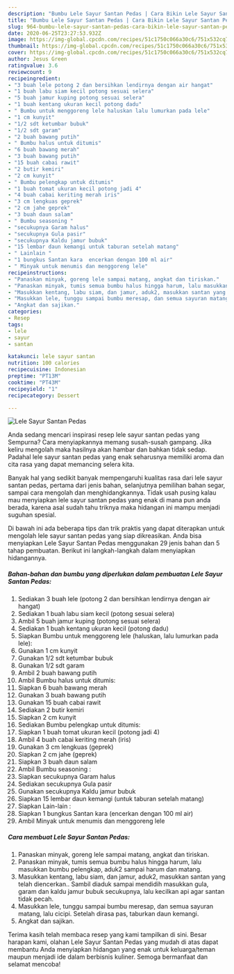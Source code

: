 ```yaml
---
description: "Bumbu Lele Sayur Santan Pedas | Cara Bikin Lele Sayur Santan Pedas Yang Sedap"
title: "Bumbu Lele Sayur Santan Pedas | Cara Bikin Lele Sayur Santan Pedas Yang Sedap"
slug: 964-bumbu-lele-sayur-santan-pedas-cara-bikin-lele-sayur-santan-pedas-yang-sedap
date: 2020-06-25T23:27:53.932Z
image: https://img-global.cpcdn.com/recipes/51c1750c066a30c6/751x532cq70/lele-sayur-santan-pedas-foto-resep-utama.jpg
thumbnail: https://img-global.cpcdn.com/recipes/51c1750c066a30c6/751x532cq70/lele-sayur-santan-pedas-foto-resep-utama.jpg
cover: https://img-global.cpcdn.com/recipes/51c1750c066a30c6/751x532cq70/lele-sayur-santan-pedas-foto-resep-utama.jpg
author: Jesus Green
ratingvalue: 3.6
reviewcount: 9
recipeingredient:
- "3 buah lele potong 2 dan bersihkan lendirnya dengan air hangat"
- "1 buah labu siam kecil potong sesuai selera"
- "5 buah jamur kuping potong sesuai selera"
- "1 buah kentang ukuran kecil potong dadu"
- " Bumbu untuk menggoreng lele haluskan lalu lumurkan pada lele"
- "1 cm kunyit"
- "1/2 sdt ketumbar bubuk"
- "1/2 sdt garam"
- "2 buah bawang putih"
- " Bumbu halus untuk ditumis"
- "6 buah bawang merah"
- "3 buah bawang putih"
- "15 buah cabai rawit"
- "2 butir kemiri"
- "2 cm kunyit"
- " Bumbu pelengkap untuk ditumis"
- "1 buah tomat ukuran kecil potong jadi 4"
- "4 buah cabai keriting merah iris"
- "3 cm lengkuas geprek"
- "2 cm jahe geprek"
- "3 buah daun salam"
- " Bumbu seasoning "
- "secukupnya Garam halus"
- "secukupnya Gula pasir"
- "secukupnya Kaldu jamur bubuk"
- "15 lembar daun kemangi untuk taburan setelah matang"
- " Lainlain "
- "1 bungkus Santan kara  encerkan dengan 100 ml air"
- " Minyak untuk menumis dan menggoreng lele"
recipeinstructions:
- "Panaskan minyak, goreng lele sampai matang, angkat dan tiriskan."
- "Panaskan minyak, tumis semua bumbu halus hingga harum, lalu masukkan bumbu pelengkap, aduk2 sampai harum dan matang."
- "Masukkan kentang, labu siam, dan jamur, aduk2, masukkan santan yang telah diencerkan.. Sambil diaduk sampai mendidih masukkan gula, garam dan kaldu jamur bubuk secukupnya, lalu kecilkan api agar santan tidak pecah."
- "Masukkan lele, tunggu sampai bumbu meresap, dan semua sayuran matang, lalu cicipi. Setelah dirasa pas, taburkan daun kemangi."
- "Angkat dan sajikan."
categories:
- Resep
tags:
- lele
- sayur
- santan

katakunci: lele sayur santan 
nutrition: 100 calories
recipecuisine: Indonesian
preptime: "PT13M"
cooktime: "PT43M"
recipeyield: "1"
recipecategory: Dessert

---
```



![Lele Sayur Santan Pedas](https://img-global.cpcdn.com/recipes/51c1750c066a30c6/751x532cq70/lele-sayur-santan-pedas-foto-resep-utama.jpg)

Anda sedang mencari inspirasi resep lele sayur santan pedas yang Sempurna? Cara menyiapkannya memang susah-susah gampang. Jika keliru mengolah maka hasilnya akan hambar dan bahkan tidak sedap. Padahal lele sayur santan pedas yang enak seharusnya memiliki aroma dan cita rasa yang dapat memancing selera kita.

Banyak hal yang sedikit banyak mempengaruhi kualitas rasa dari lele sayur santan pedas, pertama dari jenis bahan, selanjutnya pemilihan bahan segar, sampai cara mengolah dan menghidangkannya. Tidak usah pusing kalau mau menyiapkan lele sayur santan pedas yang enak di mana pun anda berada, karena asal sudah tahu triknya maka hidangan ini mampu menjadi suguhan spesial.




Di bawah ini ada beberapa tips dan trik praktis yang dapat diterapkan untuk mengolah lele sayur santan pedas yang siap dikreasikan. Anda bisa menyiapkan Lele Sayur Santan Pedas menggunakan 29 jenis bahan dan 5 tahap pembuatan. Berikut ini langkah-langkah dalam menyiapkan hidangannya.

<!--inarticleads1-->

##### Bahan-bahan dan bumbu yang diperlukan dalam pembuatan Lele Sayur Santan Pedas:

1. Sediakan 3 buah lele (potong 2 dan bersihkan lendirnya dengan air hangat)
1. Sediakan 1 buah labu siam kecil (potong sesuai selera)
1. Ambil 5 buah jamur kuping (potong sesuai selera)
1. Sediakan 1 buah kentang ukuran kecil (potong dadu)
1. Siapkan  Bumbu untuk menggoreng lele (haluskan, lalu lumurkan pada lele):
1. Gunakan 1 cm kunyit
1. Gunakan 1/2 sdt ketumbar bubuk
1. Gunakan 1/2 sdt garam
1. Ambil 2 buah bawang putih
1. Ambil  Bumbu halus untuk ditumis:
1. Siapkan 6 buah bawang merah
1. Gunakan 3 buah bawang putih
1. Gunakan 15 buah cabai rawit
1. Sediakan 2 butir kemiri
1. Siapkan 2 cm kunyit
1. Sediakan  Bumbu pelengkap untuk ditumis:
1. Siapkan 1 buah tomat ukuran kecil (potong jadi 4)
1. Ambil 4 buah cabai keriting merah (iris)
1. Gunakan 3 cm lengkuas (geprek)
1. Siapkan 2 cm jahe (geprek)
1. Siapkan 3 buah daun salam
1. Ambil  Bumbu seasoning :
1. Siapkan secukupnya Garam halus
1. Sediakan secukupnya Gula pasir
1. Gunakan secukupnya Kaldu jamur bubuk
1. Siapkan 15 lembar daun kemangi (untuk taburan setelah matang)
1. Siapkan  Lain-lain :
1. Siapkan 1 bungkus Santan kara  (encerkan dengan 100 ml air)
1. Ambil  Minyak untuk menumis dan menggoreng lele




<!--inarticleads2-->

##### Cara membuat Lele Sayur Santan Pedas:

1. Panaskan minyak, goreng lele sampai matang, angkat dan tiriskan.
1. Panaskan minyak, tumis semua bumbu halus hingga harum, lalu masukkan bumbu pelengkap, aduk2 sampai harum dan matang.
1. Masukkan kentang, labu siam, dan jamur, aduk2, masukkan santan yang telah diencerkan.. Sambil diaduk sampai mendidih masukkan gula, garam dan kaldu jamur bubuk secukupnya, lalu kecilkan api agar santan tidak pecah.
1. Masukkan lele, tunggu sampai bumbu meresap, dan semua sayuran matang, lalu cicipi. Setelah dirasa pas, taburkan daun kemangi.
1. Angkat dan sajikan.




Terima kasih telah membaca resep yang kami tampilkan di sini. Besar harapan kami, olahan Lele Sayur Santan Pedas yang mudah di atas dapat membantu Anda menyiapkan hidangan yang enak untuk keluarga/teman maupun menjadi ide dalam berbisnis kuliner. Semoga bermanfaat dan selamat mencoba!
